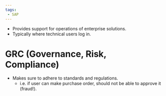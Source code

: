 ```yaml
---
tags:
 - SAP
---
```

- Provides support for operations of enterprise solutions.
- Typically where technical users log in.
# GRC (Governance, Risk, Compliance)

- Makes sure to adhere to standards and regulations.
	- i.e. if user can make purchase order, should not be able to approve it (fraud!).


